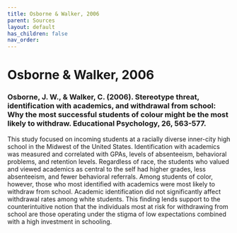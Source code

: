```yaml
---
title: Osborne & Walker, 2006
parent: Sources
layout: default
has_children: false
nav_order: 
---
```


# Osborne & Walker, 2006

### Osborne, J. W., & Walker, C. (2006). Stereotype threat, identification with academics, and withdrawal from school: Why the most successful students of colour might be the most likely to withdraw. Educational Psychology, 26, 563-577.

This study focused on incoming students at a racially diverse inner-city high school in the Midwest of the United States. Identification with academics was measured and correlated with GPAs, levels of absenteeism, behavioral problems, and retention levels. Regardless of race, the students who valued and viewed academics as central to the self had higher grades, less absenteeism, and fewer behavioral referrals. Among students of color, however, those who most identified with academics were most likely to withdraw from school. Academic identification did not significantly affect withdrawal rates among white students. This finding lends support to the counterintuitive notion that the individuals most at risk for withdrawing from school are those operating under the stigma of low expectations combined with a high investment in schooling.
